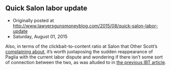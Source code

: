 ## Quick Salon labor update

 * Originally posted at http://www.lawyersgunsmoneyblog.com/2015/08/quick-salon-labor-update
 * Saturday, August 01, 2015

Also, in terms of the clickbait-to-content ratio at Salon that Other Scott’s [complaining about](http://lawyersgunsmon.wpengine.com/2015/08/more-words-next-to-each-other-from-americas-worst-public-intellectual), it’s worth juxtaposing the sudden reappearance of Paglia with the current labor dispute and wondering if there isn’t some sort of connection between the two, as was alluded to in [the previous IBT article](http://www.ibtimes.com/progressive-saloncom-refuses-recognize-union-one-month-after-workers-vote-organize-2033883).
